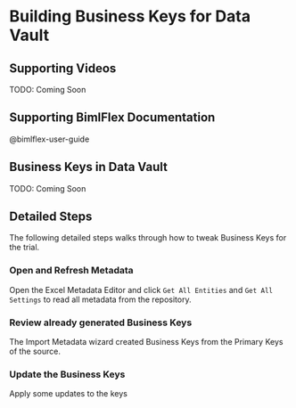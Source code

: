 # Building Business Keys for Data Vault

## Supporting Videos

TODO: Coming Soon

## Supporting BimlFlex Documentation

@bimlflex-user-guide

## Business Keys in Data Vault

TODO: Coming Soon

## Detailed Steps

The following detailed steps walks through how to tweak Business Keys for the trial.

### Open and Refresh Metadata

Open the Excel Metadata Editor and click `Get All Entities` and `Get All Settings` to read all metadata from the repository.

### Review already generated Business Keys

The Import Metadata wizard created Business Keys from the Primary Keys of the source.

### Update the Business Keys

Apply some updates to the keys
